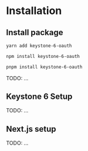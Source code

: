 # Installation

## Install package

<CodeGroup>
  <CodeGroupItem title="YARN" active>

```bash
yarn add keystone-6-oauth
```

  </CodeGroupItem>

  <CodeGroupItem title="NPM">
  
```bash
npm install keystone-6-oauth
```
  </CodeGroupItem>

  <CodeGroupItem title="PNPM">

```bash
pnpm install keystone-6-oauth
```

  </CodeGroupItem>
</CodeGroup>

TODO: ...

## Keystone 6 Setup

TODO: ...

## Next.js setup

TODO: ...
